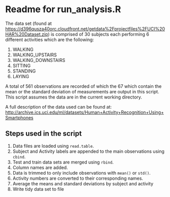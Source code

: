 Readme for run_analysis.R
==========================

The data set (found at https://d396qusza40orc.cloudfront.net/getdata%2Fprojectfiles%2FUCI%20HAR%20Dataset.zip) 
is comprised of 30 subjects each performing 6 different activities which are the following:

1. WALKING
2. WALKING_UPSTAIRS
3. WALKING_DOWNSTAIRS
4. SITTING
5. STANDING
6. LAYING

A total of 561 observations are recorded of which the 67 which contain the mean or the standard
deviation of measurements are output in this script. This script assumes the data are in the
current working directory.

A full description of the data used can be found at: 
http://archive.ics.uci.edu/ml/datasets/Human+Activity+Recognition+Using+Smartphones

Steps used in the script
--------------------------

1.  Data files are loaded using `read.table`.
2.  Subject and Activity labels are appended to the main observations using `cbind`.
3.  Test and train data sets are merged using `rbind`.
4.  Column names are added.
5.  Data is trimmed to only include observations with `mean()` or `std()`.
6.  Activity numbers are converted to their corresponding names.
7.  Average the means and standard deviations by subject and activity
8.  Write tidy data set to file
